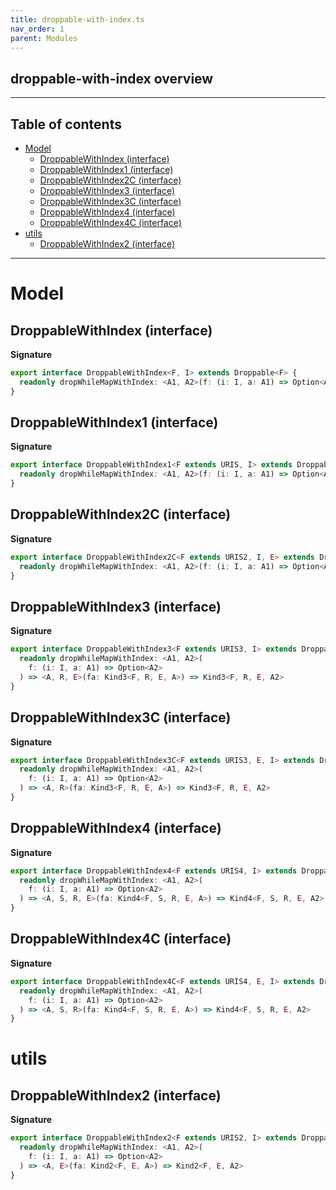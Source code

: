 ```yaml
---
title: droppable-with-index.ts
nav_order: 1
parent: Modules
---
```


## droppable-with-index overview

---

<h2 class="text-delta">Table of contents</h2>

- [Model](#model)
  - [DroppableWithIndex (interface)](#droppablewithindex-interface)
  - [DroppableWithIndex1 (interface)](#droppablewithindex1-interface)
  - [DroppableWithIndex2C (interface)](#droppablewithindex2c-interface)
  - [DroppableWithIndex3 (interface)](#droppablewithindex3-interface)
  - [DroppableWithIndex3C (interface)](#droppablewithindex3c-interface)
  - [DroppableWithIndex4 (interface)](#droppablewithindex4-interface)
  - [DroppableWithIndex4C (interface)](#droppablewithindex4c-interface)
- [utils](#utils)
  - [DroppableWithIndex2 (interface)](#droppablewithindex2-interface)

---

# Model

## DroppableWithIndex (interface)

**Signature**

```ts
export interface DroppableWithIndex<F, I> extends Droppable<F> {
  readonly dropWhileMapWithIndex: <A1, A2>(f: (i: I, a: A1) => Option<A2>) => (fa: HKT<F, A1>) => HKT<F, A2>
}
```

## DroppableWithIndex1 (interface)

**Signature**

```ts
export interface DroppableWithIndex1<F extends URIS, I> extends Droppable1<F> {
  readonly dropWhileMapWithIndex: <A1, A2>(f: (i: I, a: A1) => Option<A2>) => (fa: Kind<F, A1>) => Kind<F, A2>
}
```

## DroppableWithIndex2C (interface)

**Signature**

```ts
export interface DroppableWithIndex2C<F extends URIS2, I, E> extends Droppable2C<F, E> {
  readonly dropWhileMapWithIndex: <A1, A2>(f: (i: I, a: A1) => Option<A2>) => <A>(fa: Kind2<F, E, A>) => Kind2<F, E, A2>
}
```

## DroppableWithIndex3 (interface)

**Signature**

```ts
export interface DroppableWithIndex3<F extends URIS3, I> extends Droppable3<F> {
  readonly dropWhileMapWithIndex: <A1, A2>(
    f: (i: I, a: A1) => Option<A2>
  ) => <A, R, E>(fa: Kind3<F, R, E, A>) => Kind3<F, R, E, A2>
}
```

## DroppableWithIndex3C (interface)

**Signature**

```ts
export interface DroppableWithIndex3C<F extends URIS3, E, I> extends Droppable3C<F, E> {
  readonly dropWhileMapWithIndex: <A1, A2>(
    f: (i: I, a: A1) => Option<A2>
  ) => <A, R>(fa: Kind3<F, R, E, A>) => Kind3<F, R, E, A2>
}
```

## DroppableWithIndex4 (interface)

**Signature**

```ts
export interface DroppableWithIndex4<F extends URIS4, I> extends Droppable4<F> {
  readonly dropWhileMapWithIndex: <A1, A2>(
    f: (i: I, a: A1) => Option<A2>
  ) => <A, S, R, E>(fa: Kind4<F, S, R, E, A>) => Kind4<F, S, R, E, A2>
}
```

## DroppableWithIndex4C (interface)

**Signature**

```ts
export interface DroppableWithIndex4C<F extends URIS4, E, I> extends Droppable4C<F, E> {
  readonly dropWhileMapWithIndex: <A1, A2>(
    f: (i: I, a: A1) => Option<A2>
  ) => <A, S, R>(fa: Kind4<F, S, R, E, A>) => Kind4<F, S, R, E, A2>
}
```

# utils

## DroppableWithIndex2 (interface)

**Signature**

```ts
export interface DroppableWithIndex2<F extends URIS2, I> extends Droppable2<F> {
  readonly dropWhileMapWithIndex: <A1, A2>(
    f: (i: I, a: A1) => Option<A2>
  ) => <A, E>(fa: Kind2<F, E, A>) => Kind2<F, E, A2>
}
```
